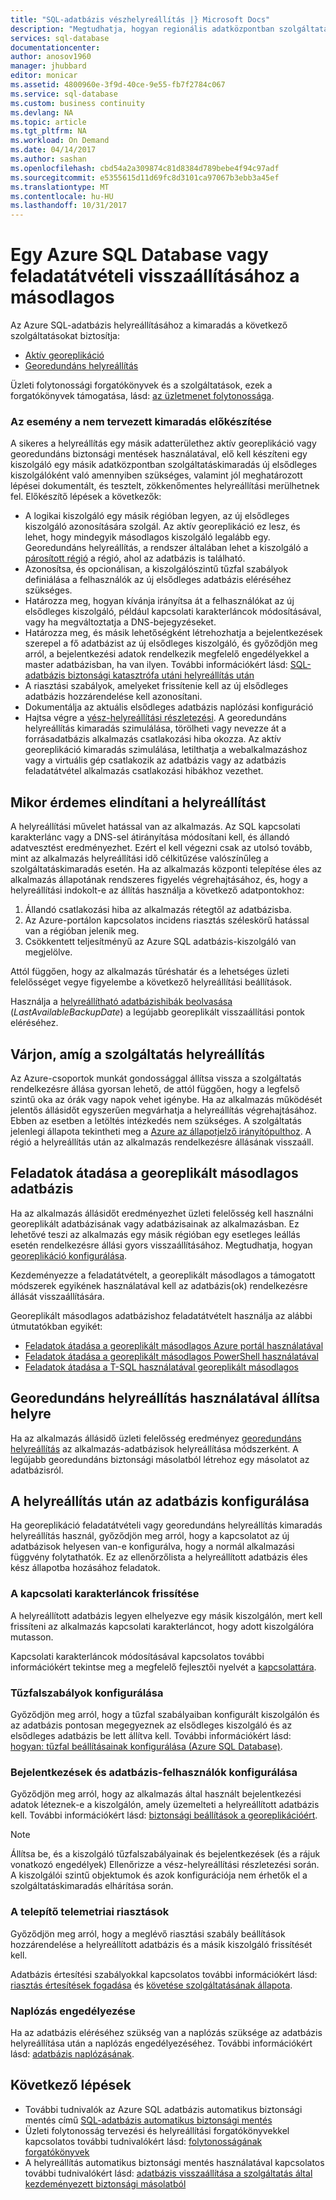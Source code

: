 ```yaml
---
title: "SQL-adatbázis vészhelyreállítás |} Microsoft Docs"
description: "Megtudhatja, hogyan regionális adatközpontban szolgáltatáskimaradás vagy az Azure SQL Database aktív georeplikáció, georedundáns helyreállítás képességek sikertelen egy adatbázis helyreállítása."
services: sql-database
documentationcenter: 
author: anosov1960
manager: jhubbard
editor: monicar
ms.assetid: 4800960e-3f9d-40ce-9e55-fb7f2784c067
ms.service: sql-database
ms.custom: business continuity
ms.devlang: NA
ms.topic: article
ms.tgt_pltfrm: NA
ms.workload: On Demand
ms.date: 04/14/2017
ms.author: sashan
ms.openlocfilehash: cbd54a2a309874c81d8384d789bebe4f94c97adf
ms.sourcegitcommit: e5355615d11d69fc8d3101ca97067b3ebb3a45ef
ms.translationtype: MT
ms.contentlocale: hu-HU
ms.lasthandoff: 10/31/2017
---
```

# <a name="restore-an-azure-sql-database-or-failover-to-a-secondary"></a>Egy Azure SQL Database vagy feladatátvételi visszaállításához a másodlagos
Az Azure SQL-adatbázis helyreállításához a kimaradás a következő szolgáltatásokat biztosítja:

* [Aktív georeplikáció](sql-database-geo-replication-overview.md)
* [Georedundáns helyreállítás](sql-database-recovery-using-backups.md#point-in-time-restore)

Üzleti folytonossági forgatókönyvek és a szolgáltatások, ezek a forgatókönyvek támogatása, lásd: [az üzletmenet folytonossága](sql-database-business-continuity.md).

### <a name="prepare-for-the-event-of-an-outage"></a>Az esemény a nem tervezett kimaradás előkészítése
A sikeres a helyreállítás egy másik adatterülethez aktív georeplikáció vagy georedundáns biztonsági mentések használatával, elő kell készíteni egy kiszolgáló egy másik adatközpontban szolgáltatáskimaradás új elsődleges kiszolgálóként való amennyiben szükséges, valamint jól meghatározott lépései dokumentált, és tesztelt, zökkenőmentes helyreállítási merülhetnek fel. Előkészítő lépések a következők:

* A logikai kiszolgáló egy másik régióban legyen, az új elsődleges kiszolgáló azonosítására szolgál. Az aktív georeplikáció ez lesz, és lehet, hogy mindegyik másodlagos kiszolgáló legalább egy. Georedundáns helyreállítás, a rendszer általában lehet a kiszolgáló a [párosított régió](../best-practices-availability-paired-regions.md) a régió, ahol az adatbázis is található.
* Azonosítsa, és opcionálisan, a kiszolgálószintű tűzfal szabályok definiálása a felhasználók az új elsődleges adatbázis eléréséhez szükséges.
* Határozza meg, hogyan kívánja irányítsa át a felhasználókat az új elsődleges kiszolgáló, például kapcsolati karakterláncok módosításával, vagy ha megváltoztatja a DNS-bejegyzéseket.
* Határozza meg, és másik lehetőségként létrehozhatja a bejelentkezések szerepel a fő adatbázist az új elsődleges kiszolgáló, és győződjön meg arról, a bejelentkezési adatok rendelkezik megfelelő engedélyekkel a master adatbázisban, ha van ilyen. További információkért lásd: [SQL-adatbázis biztonsági katasztrófa utáni helyreállítás után](sql-database-geo-replication-security-config.md)
* A riasztási szabályok, amelyeket frissítenie kell az új elsődleges adatbázis hozzárendelése kell azonosítani.
* Dokumentálja az aktuális elsődleges adatbázis naplózási konfiguráció
* Hajtsa végre a [vész-helyreállítási részletezési](sql-database-disaster-recovery-drills.md). A georedundáns helyreállítás kimaradás szimulálása, törölheti vagy nevezze át a forrásadatbázis alkalmazás csatlakozási hiba okozza. Az aktív georeplikáció kimaradás szimulálása, letilthatja a webalkalmazáshoz vagy a virtuális gép csatlakozik az adatbázis vagy az adatbázis feladatátvétel alkalmazás csatlakozási hibákhoz vezethet.

## <a name="when-to-initiate-recovery"></a>Mikor érdemes elindítani a helyreállítást
A helyreállítási művelet hatással van az alkalmazás. Az SQL kapcsolati karakterlánc vagy a DNS-sel átirányítása módosítani kell, és állandó adatvesztést eredményezhet. Ezért el kell végezni csak az utolsó tovább, mint az alkalmazás helyreállítási idő célkitűzése valószínűleg a szolgáltatáskimaradás esetén. Ha az alkalmazás központi telepítése éles az alkalmazás állapotának rendszeres figyelés végrehajtásához, és, hogy a helyreállítási indokolt-e az állítás használja a következő adatpontokhoz:

1. Állandó csatlakozási hiba az alkalmazás rétegtől az adatbázisba.
2. Az Azure-portálon kapcsolatos incidens riasztás széleskörű hatással van a régióban jelenik meg.
3. Csökkentett teljesítményű az Azure SQL adatbázis-kiszolgáló van megjelölve.

Attól függően, hogy az alkalmazás tűréshatár és a lehetséges üzleti felelősséget vegye figyelembe a következő helyreállítási beállítások.

Használja a [helyreállítható adatbázishibák beolvasása](https://msdn.microsoft.com/library/dn800985.aspx) (*LastAvailableBackupDate*) a legújabb georeplikált visszaállítási pontok eléréséhez.

## <a name="wait-for-service-recovery"></a>Várjon, amíg a szolgáltatás helyreállítás
Az Azure-csoportok munkát gondossággal állítsa vissza a szolgáltatás rendelkezésre állása gyorsan lehető, de attól függően, hogy a legfelső szintű oka az órák vagy napok vehet igénybe.  Ha az alkalmazás működését jelentős állásidőt egyszerűen megvárhatja a helyreállítás végrehajtásához. Ebben az esetben a letöltés intézkedés nem szükséges. A szolgáltatás jelenlegi állapota tekintheti meg a [Azure az állapotjelző irányítópulthoz](https://azure.microsoft.com/status/). A régió a helyreállítás után az alkalmazás rendelkezésre állásának visszaáll.

## <a name="fail-over-to-geo-replicated-secondary-database"></a>Feladatok átadása a georeplikált másodlagos adatbázis
Ha az alkalmazás állásidőt eredményezhet üzleti felelősség kell használni georeplikált adatbázisának vagy adatbázisainak az alkalmazásban. Ez lehetővé teszi az alkalmazás egy másik régióban egy esetleges leállás esetén rendelkezésre állási gyors visszaállításához. Megtudhatja, hogyan [georeplikáció konfigurálása](sql-database-geo-replication-portal.md).

Kezdeményezze a feladatátvételt, a georeplikált másodlagos a támogatott módszerek egyikének használatával kell az adatbázis(ok) rendelkezésre állását visszaállítására.

Georeplikált másodlagos adatbázishoz feladatátvételt használja az alábbi útmutatókban egyikét:

* [Feladatok átadása a georeplikált másodlagos Azure portál használatával](sql-database-geo-replication-portal.md)
* [Feladatok átadása a georeplikált másodlagos PowerShell használatával](scripts/sql-database-setup-geodr-and-failover-database-powershell.md)
* [Feladatok átadása a T-SQL használatával georeplikált másodlagos](/sql/t-sql/statements/alter-database-azure-sql-database)

## <a name="recover-using-geo-restore"></a>Georedundáns helyreállítás használatával állítsa helyre
Ha az alkalmazás állásidő üzleti felelősség eredményez [georedundáns helyreállítás](sql-database-recovery-using-backups.md) az alkalmazás-adatbázisok helyreállítása módszerként. A legújabb georedundáns biztonsági másolatból létrehoz egy másolatot az adatbázisról.

## <a name="configure-your-database-after-recovery"></a>A helyreállítás után az adatbázis konfigurálása
Ha georeplikáció feladatátvételi vagy georedundáns helyreállítás kimaradás helyreállítás használ, győződjön meg arról, hogy a kapcsolatot az új adatbázisok helyesen van-e konfigurálva, hogy a normál alkalmazási függvény folytathatók. Ez az ellenőrzőlista a helyreállított adatbázis éles kész állapotba hozásához feladatok.

### <a name="update-connection-strings"></a>A kapcsolati karakterláncok frissítése
A helyreállított adatbázis legyen elhelyezve egy másik kiszolgálón, mert kell frissíteni az alkalmazás kapcsolati karakterláncot, hogy adott kiszolgálóra mutasson.

Kapcsolati karakterláncok módosításával kapcsolatos további információkért tekintse meg a megfelelő fejlesztői nyelvét a [kapcsolattára](sql-database-libraries.md).

### <a name="configure-firewall-rules"></a>Tűzfalszabályok konfigurálása
Győződjön meg arról, hogy a tűzfal szabályaiban konfigurált kiszolgálón és az adatbázis pontosan megegyeznek az elsődleges kiszolgáló és az elsődleges adatbázis be lett állítva kell. További információkért lásd: [hogyan: tűzfal beállításainak konfigurálása (Azure SQL Database)](sql-database-configure-firewall-settings.md).

### <a name="configure-logins-and-database-users"></a>Bejelentkezések és adatbázis-felhasználók konfigurálása
Győződjön meg arról, hogy az alkalmazás által használt bejelentkezési adatok léteznek-e a kiszolgálón, amely üzemelteti a helyreállított adatbázis kell. További információkért lásd: [biztonsági beállítások a georeplikációért](sql-database-geo-replication-security-config.md).

> [!NOTE]
> Állítsa be, és a kiszolgáló tűzfalszabályainak és bejelentkezések (és a rájuk vonatkozó engedélyek) Ellenőrizze a vész-helyreállítási részletezési során. A kiszolgálói szintű objektumok és azok konfigurációja nem érhetők el a szolgáltatáskimaradás elhárítása során.
> 
> 

### <a name="setup-telemetry-alerts"></a>A telepítő telemetriai riasztások
Győződjön meg arról, hogy a meglévő riasztási szabály beállítások hozzárendelése a helyreállított adatbázis és a másik kiszolgáló frissítését kell.

Adatbázis értesítési szabályokkal kapcsolatos további információkért lásd: [riasztás értesítések fogadása](../monitoring-and-diagnostics/insights-receive-alert-notifications.md) és [követése szolgáltatásának állapota](../monitoring-and-diagnostics/insights-service-health.md).

### <a name="enable-auditing"></a>Naplózás engedélyezése
Ha az adatbázis eléréséhez szükség van a naplózás szüksége az adatbázis helyreállítása után a naplózás engedélyezéséhez. További információkért lásd: [adatbázis naplózásának](sql-database-auditing.md).

## <a name="next-steps"></a>Következő lépések
* További tudnivalók az Azure SQL adatbázis automatikus biztonsági mentés című [SQL-adatbázis automatikus biztonsági mentés](sql-database-automated-backups.md)
* Üzleti folytonosság tervezési és helyreállítási forgatókönyvekkel kapcsolatos további tudnivalókért lásd: [folytonosságának forgatókönyvek](sql-database-business-continuity.md)
* A helyreállítás automatikus biztonsági mentés használatával kapcsolatos további tudnivalókért lásd: [adatbázis visszaállítása a szolgáltatás által kezdeményezett biztonsági másolatból](sql-database-recovery-using-backups.md)

